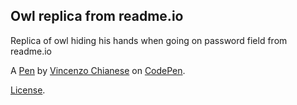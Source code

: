 Owl replica from readme.io
--------------------------
Replica of owl hiding his hands when going on password field from readme.io

A [Pen](http://codepen.io/XVincentX/pen/avRqep) by [Vincenzo Chianese](http://codepen.io/XVincentX) on [CodePen](http://codepen.io/).

[License](http://codepen.io/XVincentX/pen/avRqep/license).